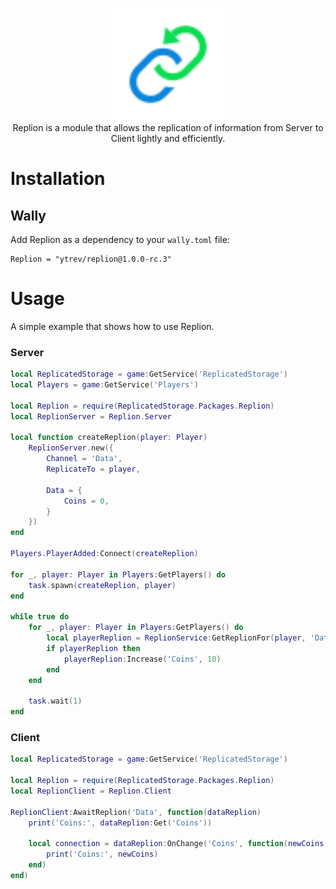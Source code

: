 <p align="center">
	<img src=".github/logo.svg" height="180" />
	<br />
	Replion is a module that allows the replication of information from Server to Client lightly and efficiently.
</p>

# Installation

## Wally

Add Replion as a dependency to your `wally.toml` file:

```
Replion = "ytrev/replion@1.0.0-rc.3"
```

# Usage

A simple example that shows how to use Replion.

### **Server**

```lua
local ReplicatedStorage = game:GetService('ReplicatedStorage')
local Players = game:GetService('Players')

local Replion = require(ReplicatedStorage.Packages.Replion)
local ReplionServer = Replion.Server

local function createReplion(player: Player)
	ReplionServer.new({
		Channel = 'Data',
		ReplicateTo = player,

		Data = {
			Coins = 0,
		}
	})
end

Players.PlayerAdded:Connect(createReplion)

for _, player: Player in Players:GetPlayers() do
	task.spawn(createReplion, player)
end

while true do
	for _, player: Player in Players:GetPlayers() do
		local playerReplion = ReplionService:GetReplionFor(player, 'Data')
		if playerReplion then
			playerReplion:Increase('Coins', 10)
		end
	end

	task.wait(1)
end
```

### **Client**

```lua
local ReplicatedStorage = game:GetService('ReplicatedStorage')

local Replion = require(ReplicatedStorage.Packages.Replion)
local ReplionClient = Replion.Client

ReplionClient:AwaitReplion('Data', function(dataReplion)
	print('Coins:', dataReplion:Get('Coins'))

	local connection = dataReplion:OnChange('Coins', function(newCoins: number, _oldCoins: number)
		print('Coins:', newCoins)
	end)
end)
```

